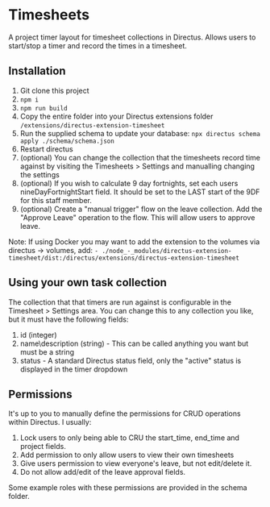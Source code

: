 # Timesheets

A project timer layout for timesheet collections in Directus.
Allows users to start/stop a timer and record the times in a timesheet.

## Installation

1. Git clone this project
2. `npm i`
3. `npm run build`
4. Copy the entire folder into your Directus extensions folder `/extensions/directus-extension-timesheet`
5. Run the supplied schema to update your database: `npx directus schema apply ./schema/schema.json`
6. Restart directus
7. (optional) You can change the collection that the timesheets record time against by visiting the Timesheets > Settings and manualling changing the settings
8. (optional) If you wish to calculate 9 day fortnights, set each users nineDayFortnightStart field. It should be set to the LAST start of the 9DF for this staff member.
9. (optional) Create a "manual trigger" flow on the leave collection. Add the "Approve Leave" operation to the flow. This will allow users to approve leave.

Note: If using Docker you may want to add the extension to the volumes via directus -> volumes, add: `- ./node_-_modules/directus-extension-timesheet/dist:/directus/extensions/directus-extension-timesheet`

## Using your own task collection

The collection that that timers are run against is configurable in the Timesheet > Settings area. You can change this to any collection you like, but it must have the following fields:

1. id (integer)
2. name\description (string) - This can be called anything you want but must be a string
3. status - A standard Directus status field, only the "active" status is displayed in the timer dropdown

## Permissions

It's up to you to manually define the permissions for CRUD operations within Directus. I usually: 

1. Lock users to only being able to CRU the start_time, end_time and project fields.
2. Add permission to only allow users to view their own timesheets
3. Give users permission to view everyone's leave, but not edit/delete it.
4. Do not allow add/edit of the leave approval fields.

Some example roles with these permissions are provided in the schema folder.